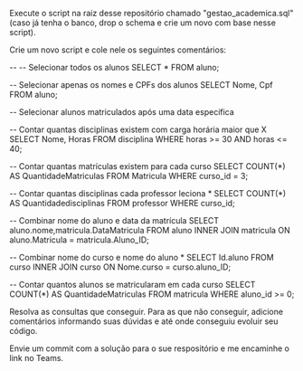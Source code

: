 Execute o script na raiz desse repositório chamado "gestao_academica.sql" (caso já tenha o banco, drop o schema e crie um novo com base nesse script).

Crie um novo script e cole nele os seguintes comentários:

-- -- Selecionar todos os alunos
SELECT * FROM aluno;

-- Selecionar apenas os nomes e CPFs dos alunos
SELECT Nome, Cpf
FROM aluno;

-- Selecionar alunos matriculados após uma data específica




-- Contar quantas disciplinas existem com carga horária maior que X
SELECT Nome, Horas
FROM disciplina
WHERE horas >= 30 AND horas <= 40;

-- Contar quantas matrículas existem para cada curso
SELECT COUNT(*) AS QuantidadeMatriculas
FROM Matricula
WHERE curso_id = 3;


-- Contar quantas disciplinas cada professor leciona *
SELECT COUNT(*) AS Quantidadedisciplinas
FROM professor
WHERE curso_id;

-- Combinar nome do aluno e data da matrícula
SELECT aluno.nome,matricula.DataMatricula
FROM aluno
INNER JOIN matricula ON aluno.Matricula = matricula.Aluno_ID;

-- Combinar nome do curso e nome do aluno *
SELECT Id.aluno
FROM curso
INNER JOIN curso ON Nome.curso = curso.aluno_ID;


-- Contar quantos alunos se matricularam em cada curso
SELECT COUNT(*) AS QuantidadeMatriculas
FROM matricula
WHERE aluno_id >= 0;


Resolva as consultas que conseguir. Para as que não conseguir, adicione comentários informando suas dúvidas e até onde conseguiu evoluir seu código.

Envie um commit com a solução para o sue respositório e me encaminhe o link no Teams.